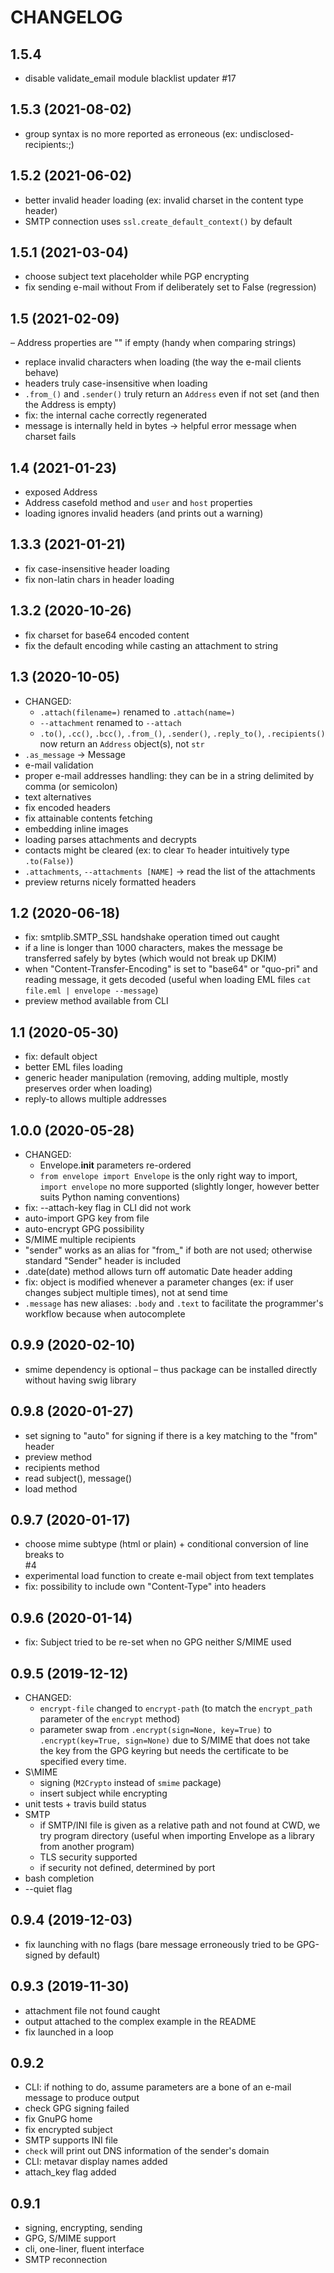 # CHANGELOG

## 1.5.4
- disable validate_email module blacklist updater #17

## 1.5.3 (2021-08-02)
- group syntax is no more reported as erroneous (ex: undisclosed-recipients:;)

## 1.5.2 (2021-06-02)
- better invalid header loading (ex: invalid charset in the content type header)
- SMTP connection uses `ssl.create_default_context()` by default

## 1.5.1 (2021-03-04)
- choose subject text placeholder while PGP encrypting
- fix sending e-mail without From if deliberately set to False (regression)

## 1.5 (2021-02-09)
– Address properties are "" if empty (handy when comparing strings)
- replace invalid characters when loading (the way the e-mail clients behave)
- headers truly case-insensitive when loading
- `.from_()` and `.sender()` truly return an `Address` even if not set (and then the Address is empty)
- fix: the internal cache correctly regenerated
- message is internally held in bytes -> helpful error message when charset fails 

## 1.4 (2021-01-23)
- exposed Address
- Address casefold method and `user` and `host` properties
- loading ignores invalid headers (and prints out a warning)

## 1.3.3 (2021-01-21)
- fix case-insensitive header loading
- fix non-latin chars in header loading

## 1.3.2 (2020-10-26)
- fix charset for base64 encoded content
- fix the default encoding while casting an attachment to string 

## 1.3 (2020-10-05)
- CHANGED:
    * `.attach(filename=)` renamed to `.attach(name=)`
    * `--attachment` renamed to `--attach`
    *  `.to()`, `.cc()`, `.bcc()`, `.from_()`, `.sender()`, `.reply_to()`, `.recipients()` now return an `Address` object(s), not `str`
- `.as_message` -> Message
- e-mail validation
- proper e-mail addresses handling: they can be in a string delimited by comma (or semicolon)
- text alternatives
- fix encoded headers
- fix attainable contents fetching
- embedding inline images
- loading parses attachments and decrypts
- contacts might be cleared (ex: to clear `To` header intuitively type `.to(False)`)
- `.attachments`, `--attachments [NAME]` -> read the list of the attachments
- preview returns nicely formatted headers

## 1.2 (2020-06-18)
- fix: smtplib.SMTP_SSL handshake operation timed out caught
- if a line is longer than 1000 characters, makes the message be transferred safely by bytes (which would not break up DKIM)
- when "Content-Transfer-Encoding" is set to "base64" or "quo-pri" and reading message, it gets decoded (useful when loading EML files `cat file.eml | envelope --message`)
- preview method available from CLI

## 1.1 (2020-05-30)
- fix: default object
- better EML files loading
- generic header manipulation (removing, adding multiple, mostly preserves order when loading)
- reply-to allows multiple addresses

## 1.0.0 (2020-05-28)
- CHANGED:
    * Envelope.__init__ parameters re-ordered
    * `from envelope import Envelope` is the only right way to import, `import envelope` no more supported (slightly longer, however better suits Python naming conventions)  
- fix: --attach-key flag in CLI did not work
- auto-import GPG key from file
- auto-encrypt GPG possibility
- S/MIME multiple recipients
- "sender" works as an alias for "from_" if both are not used; otherwise standard "Sender" header is included
- .date(date) method allows turn off automatic Date header adding
- fix: object is modified whenever a parameter changes (ex: if user changes subject multiple times), not at send time
- `.message` has new aliases: `.body` and `.text` to facilitate the programmer's workflow because when autocomplete 

## 0.9.9 (2020-02-10)
- smime dependency is optional – thus package can be installed directly without having swig library 

## 0.9.8 (2020-01-27)
- set signing to "auto" for signing if there is a key matching to the "from" header
- preview method
- recipients method
- read subject(), message()
- load method

## 0.9.7 (2020-01-17)
- choose mime subtype (html or plain) + conditional conversion of line breaks to <br> #4
- experimental load function to create e-mail object from text templates
- fix: possibility to include own "Content-Type" into headers

## 0.9.6 (2020-01-14)
- fix: Subject tried to be re-set when no GPG neither S/MIME used

## 0.9.5 (2019-12-12)
- CHANGED:
    * `encrypt-file` changed to `encrypt-path` (to match the `encrypt_path` parameter of the `encrypt` method)
    * parameter swap from `.encrypt(sign=None, key=True)` to `.encrypt(key=True, sign=None)` due to S/MIME that does not take the key from the GPG keyring but needs the certificate to be specified every time. 
- S\MIME
    * signing (`M2Crypto` instead of `smime` package)
    * insert subject while encrypting
- unit tests + travis build status
- SMTP
    * if SMTP/INI file is given as a relative path and not found at CWD, we try program directory (useful when importing Envelope as a library from another program)
    * TLS security supported
    * if security not defined, determined by port
- bash completion
- --quiet flag

## 0.9.4 (2019-12-03)
- fix launching with no flags (bare message erroneously tried to be GPG-signed by default)

## 0.9.3 (2019-11-30)
- attachment file not found caught
- output attached to the complex example in the README
- fix launched in a loop

## 0.9.2
- CLI: if nothing to do, assume parameters are a bone of an e-mail message to produce output
- check GPG signing failed
- fix GnuPG home
- fix encrypted subject 
- SMTP supports INI file
- `check` will print out DNS information of the sender's domain
- CLI: metavar display names added
- attach_key flag added 

## 0.9.1
- signing, encrypting, sending
- GPG, S/MIME support
- cli, one-liner, fluent interface
- SMTP reconnection
